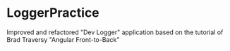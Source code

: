 # LoggerPractice

Improved and refactored  "Dev Logger" application based on the tutorial of Brad Traversy "Angular Front-to-Back" 



